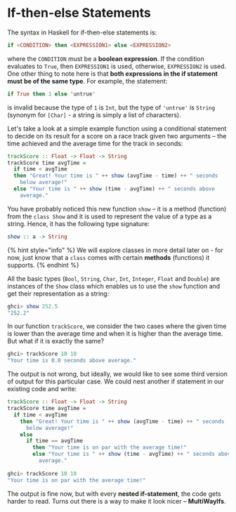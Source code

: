 # If-then-else Statements

The syntax in Haskell for if-then-else statements is:

```haskell
if <CONDITION> then <EXPRESSION1> else <EXPRESSION2>
```

where the `CONDITION` must be a **boolean expression**. If the condition evaluates to `True`, then `EXPRESSION1` is used, otherwise, `EXPRESSION2` is used. One other thing to note here is that **both expressions in the if statement must be of the same type**. For example, the statement:

```haskell
if True then 1 else 'untrue'
```

is invalid because the type of `1` is `Int`, but the type of `'untrue'` is `String` \(synonym for `[Char]` - a string is simply a list of characters\).

Let's take a look at a simple example function using a conditional statement to decide on its result for a score on a race track given two arguments – the time achieved and the average time for the track in seconds:

```haskell
trackScore :: Float -> Float -> String
trackScore time avgTime =
  if time < avgTime
  then "Great! Your time is " ++ show (avgTime - time) ++ " seconds 
    below average!"
  else "Your time is " ++ show (time - avgTime) ++ " seconds above 
    average."
```

You have probably noticed this new function `show` – it is a method \(function\) from the `class Show` and it is used to represent the value of a type as a string. Hence, it has the following type signature:

```haskell
show :: a -> String
```

{% hint style="info" %}
We will explore classes in more detail later on - for now, just know that a `class` comes with certain **methods** \(functions\) it supports.
{% endhint %}

All the basic types \(`Bool`, `String`, `Char`, `Int`, `Integer`, `Float` and `Double`\) are instances of the `Show` class which enables us to use the `show` function and get their representation as a string:

```haskell
ghci> show 252.5
"252.2"
```

In our function `trackScore`, we consider the two cases where the given time is lower than the average time and when it is higher than the average time. But what if it is exactly the same?

```haskell
ghci> trackScore 10 10
"Your time is 0.0 seconds above average."
```

The output is not wrong, but ideally, we would like to see some third version of output for this particular case. We could nest another if statement in our existing code and write:

```haskell
trackScore :: Float -> Float -> String
trackScore time avgTime =
  if time < avgTime
    then "Great! Your time is " ++ show (avgTime - time) ++ " seconds 
      below average!"
    else 
      if time == avgTime
        then "Your time is on par with the average time!"
        else "Your time is " ++ show (time - avgTime) ++ " seconds above 
          average."
      
ghci> trackScore 10 10
"Your time is on par with the average time!"
```

The output is fine now, but with every **nested if-statement**, the code gets harder to read. Turns out there is a way to make it look nicer – **MultiWayIfs**.

